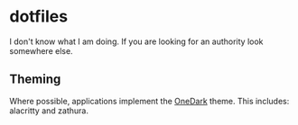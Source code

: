 # dotfiles

I don't know what I am doing. If you are looking for an authority look somewhere else.

Theming
-------
Where possible, applications implement the
[OneDark](https://github.com/joshdick/onedark.vim) theme. This includes: alacritty and
zathura.
